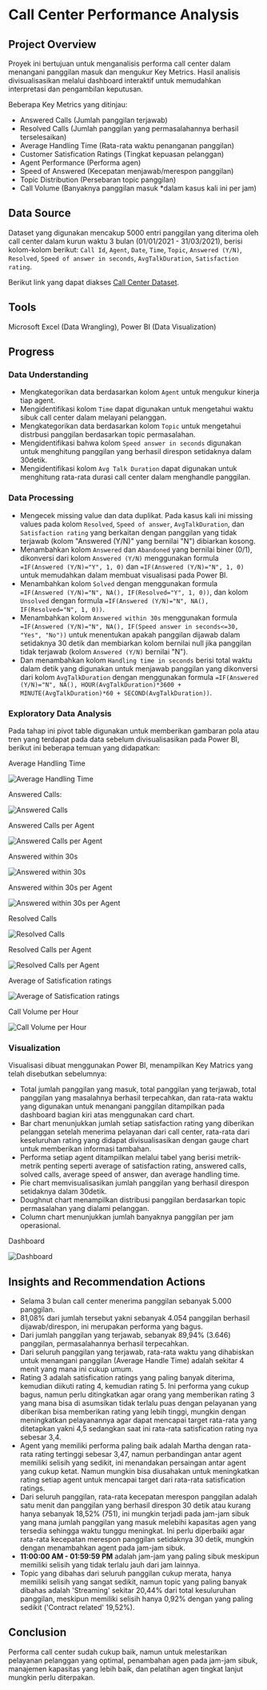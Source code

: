 # Call Center Performance Analysis
## Project Overview
Proyek ini bertujuan untuk menganalisis performa call center dalam menangani panggilan masuk dan mengukur Key Metrics. Hasil analisis divisualisasikan melalui dashboard interaktif untuk memudahkan interpretasi dan pengambilan keputusan.

Beberapa Key Metrics yang ditinjau:
- Answered Calls (Jumlah panggilan terjawab)
- Resolved Calls (Jumlah panggilan yang permasalahannya berhasil terselesaikan)
- Average Handling Time (Rata-rata waktu penanganan panggilan)
- Customer Satisfication Ratings (Tingkat kepuasan pelanggan)
- Agent Performance (Performa agen)
- Speed of Answered (Kecepatan menjawab/merespon panggilan)
- Topic Distribution (Persebaran topic panggilan)
- Call Volume (Banyaknya panggilan masuk *dalam kasus kali ini per jam)

## Data Source
Dataset yang digunakan mencakup 5000 entri panggilan yang diterima oleh call center dalam kurun waktu 3 bulan (01/01/2021 - 31/03/2021), berisi kolom-kolom berikut: `Call Id`,
`Agent`, `Date`, `Time`, `Topic`, `Answered (Y/N)`, `Resolved`, `Speed of answer in seconds`, `AvgTalkDuration`, `Satisfaction rating`. 

Berikut link yang dapat diakses [Call Center Dataset](https://www.kaggle.com/datasets/gayatriwagadre/pwc-call-centre-analysis/data).

## Tools
Microsoft Excel (Data Wrangling), Power BI (Data Visualization)

## Progress
### Data Understanding
- Mengkategorikan data berdasarkan kolom `Agent` untuk mengukur kinerja tiap agent.
- Mengidentifikasi kolom `Time` dapat digunakan untuk mengetahui waktu sibuk call center dalam melayani pelanggan.  
- Mengkategorikan data berdasarkan kolom `Topic` untuk mengetahui distrbusi panggilan berdasarkan topic permasalahan.
- Mengidentifikasi bahwa kolom `Speed answer in seconds` digunakan untuk menghitung panggilan yang berhasil direspon setidaknya dalam 30detik.
- Mengidentifikasi kolom `Avg Talk Duration` dapat digunakan untuk menghitung rata-rata durasi call center dalam menghandle panggilan.

### Data Processing
- Mengecek missing value dan data duplikat. Pada kasus kali ini missing values pada kolom `Resolved`, `Speed of answer`, `AvgTalkDuration`, dan `Satisfaction rating` yang berkaitan dengan panggilan yang tidak terjawab (kolom "Answered (Y/N)" yang bernilai "N") dibiarkan kosong.
- Menambahkan kolom `Answered` dan `Abandoned` yang bernilai biner (0/1), dikonversi dari kolom `Answered (Y/N)` menggunakan formula `=IF(Answered (Y/N)="Y", 1, 0)` dan `=IF(Answered (Y/N)="N", 1, 0)` untuk memudahkan dalam membuat visualisasi pada Power BI.
- Menambahkan kolom `Solved` dengan menggunakan formula `=IF(Answered (Y/N)="N", NA(), IF(Resolved="Y", 1, 0))`, dan kolom `Unsolved` dengan formula `=IF(Answered (Y/N)="N", NA(), IF(Resolved="N", 1, 0))`.
- Menambahkan kolom `Answered within 30s` menggunakan formula `=IF(Answered (Y/N)="N", NA(), IF(Speed answer in seconds<=30, "Yes", "No"))` untuk menentukan apakah panggilan dijawab dalam setidaknya 30 detik dan membiarkan kolom bernilai null jika panggilan tidak terjawab (kolom `Answered (Y/N)` bernilai "N").
- Dan menambahkan kolom `Handling time in seconds` berisi total waktu dalam detik yang digunakan untuk menjawab panggilan yang dikonversi dari kolom `AvgTalkDuration` dengan menggunakan formula `=IF(Answered (Y/N)="N", NA(), HOUR(AvgTalkDuration)*3600 + MINUTE(AvgTalkDuration)*60 + SECOND(AvgTalkDuration))`.

### Exploratory Data Analysis
Pada tahap ini pivot table digunakan untuk memberikan gambaran pola atau tren yang terdapat pada data sebelum divisualisasikan pada Power BI, berikut ini beberapa temuan yang didapatkan:

Average Handling Time

![Average Handling Time](https://github.com/user-attachments/assets/4dd84048-3603-48d7-b2a2-e69b9725db19)

Answered Calls:

![Answered Calls](https://github.com/user-attachments/assets/0cc3c4da-cecf-453c-97d7-163d669b9fa7)

Answered Calls per Agent

![Answered Calls per Agent](https://github.com/user-attachments/assets/8cb45b59-c637-43fd-8212-74d158871cbd)

Answered within 30s

![Answered within 30s](https://github.com/user-attachments/assets/91e80b9a-51a9-4d7d-93c7-18850ff9fee5)

Answered within 30s per Agent

![Answered within 30s per Agent](https://github.com/user-attachments/assets/0969bfb1-0873-47c2-bbe5-b93c00ba8772)

Resolved Calls

![Resolved Calls](https://github.com/user-attachments/assets/da28c705-247d-493f-ad1c-ed30b56c9150)

Resolved Calls per Agent

![Resolved Calls per Agent](https://github.com/user-attachments/assets/e701b69f-bdda-41c2-a444-4e095e380430)

Average of Satisfication ratings

![Average of Satisfication ratings](https://github.com/user-attachments/assets/c3525939-8110-402e-b4a6-71c889c1eea4)

Call Volume per Hour

![Call Volume per Hour](https://github.com/user-attachments/assets/81c03898-0723-4f86-9c8d-ead5b95d7dd1)

### Visualization
Visualisasi dibuat menggunakan Power BI, menampilkan Key Matrics yang telah disebutkan sebelumnya:
- Total jumlah panggilan yang masuk, total panggilan yang terjawab, total panggilan yang masalahnya berhasil terpecahkan, dan rata-rata waktu yang digunakan untuk menangani panggilan ditampilkan pada dashboard bagian kiri atas menggunakan card chart.
- Bar chart menunjukkan jumlah setiap satisfaction rating yang diberikan pelanggan setelah menerima pelayanan dari call center, rata-rata dari keseluruhan rating yang didapat divisualisasikan dengan gauge chart untuk memberikan informasi tambahan.
- Performa setiap agent ditampilkan melalui tabel yang berisi metrik-metrik penting seperti average of satisfaction rating, answered calls, solved calls, average speed of answer, dan average handling time.
- Pie chart memvisualisasikan jumlah panggilan yang berhasil direspon setidaknya dalam 30detik.
- Doughnut chart menampilkan distribusi panggilan berdasarkan topic permasalahan yang dialami pelanggan.
- Column chart menunjukkan jumlah banyaknya panggilan per jam operasional.

Dashboard

![Dashboard](https://github.com/user-attachments/assets/384abd3d-d3d8-4744-af48-9489e7f6115f)

## Insights and Recommendation Actions
- Selama 3 bulan call center menerima panggilan sebanyak 5.000 panggilan.
- 81,08% dari jumlah tersebut yakni sebanyak 4.054 panggilan berhasil dijawab/direspon, ini merupakan performa yang bagus.
- Dari jumlah panggilan yang terjawab, sebanyak 89,94% (3.646) panggilan, permasalahannya berhasil terpecahkan.
- Dari seluruh panggilan yang terjawab, rata-rata waktu yang dihabiskan untuk menangani panggilan (Average Handle Time) adalah sekitar 4 menit yang mana ini cukup umum.
- Rating 3 adalah satisfication ratings yang paling banyak diterima, kemudian diikuti rating 4, kemudian rating 5. Ini performa yang cukup bagus, namun perlu ditingkatkan agar orang yang memberikan rating 3 yang mana bisa di asumsikan tidak terlalu puas dengan pelayanan yang diberikan bisa memberikan rating yang lebih tinggi, mungkin dengan meningkatkan pelayanannya agar dapat mencapai target rata-rata yang ditetapkan yakni 4,5 sedangkan saat ini rata-rata satisfication rating nya sebesar 3,4.
- Agent yang memiliki performa paling baik adalah Martha dengan rata-rata rating tertinggi sebesar 3,47, namun perbandingan antar agent memiliki selisih yang sedikit, ini menandakan persaingan antar agent yang cukup ketat. Namun mungkin bisa diusahakan untuk meningkatkan rating setiap agent untuk mencapai target dari rata-rata satisfication ratings.
- Dari seluruh panggilan, rata-rata kecepatan merespon panggilan adalah satu menit dan panggilan yang berhasil direspon 30 detik atau kurang hanya sebanyak 18,52% (751), ini mungkin terjadi pada jam-jam sibuk yang mana jumlah panggilan yang masuk melebihi kapasitas agen yang tersedia sehingga waktu tunggu meningkat. Ini perlu diperbaiki agar rata-rata kecepatan merespon panggilan setidaknya 30 detik, mungkin dengan menambahkan agent pada jam-jam sibuk.
- **11:00:00 AM - 01:59:59 PM** adalah jam-jam yang paling sibuk meskipun memiliki selisih yang tidak terlalu jauh dari jam lainnya.
- Topic yang dibahas dari seluruh panggilan cukup merata, hanya memiliki selisih yang sangat sedikit, namun topic yang paling banyak dibahas adalah 'Streaming' sekitar 20,44% dari total kesuluruhan panggilan, meskipun memiliki selisih hanya 0,92% dengan yang paling sedikit ('Contract related' 19,52%).

## Conclusion
Performa call center sudah cukup baik, namun untuk melestarikan pelayanan pelanggan yang optimal, penambahan agen pada jam-jam sibuk, manajemen kapasitas yang lebih baik, dan pelatihan agen tingkat lanjut mungkin perlu diterpakan.

